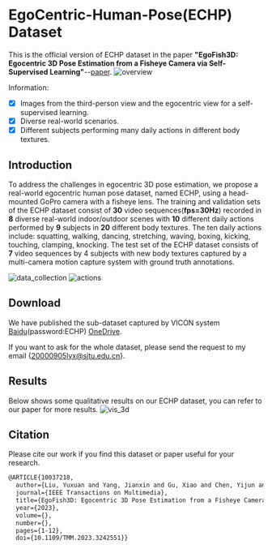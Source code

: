# EgoCentric-Human-Pose(ECHP) Dataset
This is the official version of ECHP dataset in the paper **"EgoFish3D: Egocentric 3D Pose Estimation from a Fisheye Camera via Self-Supervised Learning"**--[paper](https://ieeexplore.ieee.org/abstract/document/10037218).
![overview](https://user-images.githubusercontent.com/86871168/147398404-7ee8fcad-24a8-4a7a-89ad-5288c7bfccdd.png)

Information:
- [x] Images from the third-person view and the egocentric view for a self-supervised learning.
- [x] Diverse real-world scenarios.
- [x] Different subjects performing many daily actions in different body textures.

## Introduction
To address the challenges in egocentric 3D pose estimation, we propose a real-world egocentric human pose dataset, named ECHP, using a head-mounted GoPro camera with a fisheye lens. The training and validation sets of the ECHP dataset consist of **30** video sequences(**fps=30Hz**) recorded in **8** diverse real-world indoor/outdoor scenes with **10** different daily actions performed by **9** subjects in **20** different body textures. The ten daily actions include: squatting, walking, dancing, stretching, waving, boxing, kicking, touching, clamping, knocking. The test set of the ECHP dataset consists of **7** video sequences by 4 subjects with new body textures captured by a multi-camera motion capture system with ground truth annotations.

![data_collection](https://user-images.githubusercontent.com/86871168/147669662-4c266356-ef4d-46a2-ad81-90e3c43b21cc.png)
![actions](https://user-images.githubusercontent.com/86871168/147398391-418eebfc-05eb-4a70-a78c-444ddfe7f2a5.png)

## Download
We have published the sub-dataset captured by VICON system [Baidu](https://pan.baidu.com/s/1gfAnaEL8ixrqFFHDea2GXw)(password:ECHP) [OneDrive](https://onedrive.live.com/?cid=416F105BFC9929B2&id=416F105BFC9929B2%21292&parId=root&o=OneUp).

If you want to ask for the whole dataset, please send the request to my email {20000905lyx@sjtu.edu.cn}.

## Results
Below shows some qualitative results on our ECHP dataset, you can refer to our paper for more results.
![vis_3d](https://user-images.githubusercontent.com/86871168/147670746-03d20b38-f9f7-4b75-8b07-eb6cb215ceac.png)


## Citation
Please cite our work if you find this dataset or paper useful for your research.
```latex
@ARTICLE{10037218,
  author={Liu, Yuxuan and Yang, Jianxin and Gu, Xiao and Chen, Yijun and Guo, Yao and Yang, Guang-Zhong},
  journal={IEEE Transactions on Multimedia}, 
  title={EgoFish3D: Egocentric 3D Pose Estimation from a Fisheye Camera via Self-Supervised Learning}, 
  year={2023},
  volume={},
  number={},
  pages={1-12},
  doi={10.1109/TMM.2023.3242551}}
  
```

